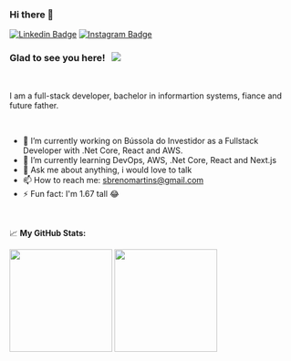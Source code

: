 ### Hi there 👋


[![Linkedin Badge](https://img.shields.io/badge/-LinkedIn-0e76a8?style=flat-square&logo=Linkedin&logoColor=white)](https://linkedin.com/in/breno-m-silva)
[![Instagram Badge](https://img.shields.io/badge/-Instagram-e4405f?style=flat-square&logo=Instagram&logoColor=white)](https://instagram.com/obrenodev/)

### Glad to see you here! &nbsp; ![](https://visitor-badge.glitch.me/badge?page_id=sbrenomartins.sbrenomartins)

<br />

I am a full-stack developer, bachelor in informartion systems, fiance and future father.

<br />

- 🔭 I’m currently working on Bússola do Investidor as a Fullstack Developer with .Net Core, React and AWS.
- 🌱 I’m currently learning DevOps, AWS, .Net Core, React and Next.js
- 💬 Ask me about anything, i would love to talk
- 📫 How to reach me: sbrenomartins@gmail.com
- ⚡ Fun fact: I'm 1.67 tall 😂

<br />

📈 **My GitHub Stats:**

<p>
  <img height="180em" src="https://github-readme-stats.vercel.app/api?username=sbrenomartins&show_icons=true&hide_border=true&&count_private=true&include_all_commits=true" />
  <img height="180em" src="https://github-readme-stats.vercel.app/api/top-langs/?username=sbrenomartins&exclude_repo=KNN-Image-Classification&show_icons=true&hide_border=true&layout=compact&langs_count=8"/>
</p>
